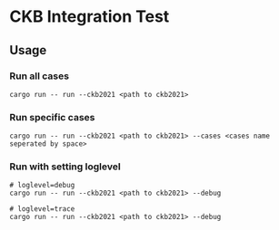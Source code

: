 # CKB Integration Test

## Usage

### Run all cases

```shell
cargo run -- run --ckb2021 <path to ckb2021>
```

### Run specific cases

```shell
cargo run -- run --ckb2021 <path to ckb2021> --cases <cases name seperated by space>
```

### Run with setting loglevel

```shell
# loglevel=debug
cargo run -- run --ckb2021 <path to ckb2021> --debug

# loglevel=trace
cargo run -- run --ckb2021 <path to ckb2021> --debug
```
